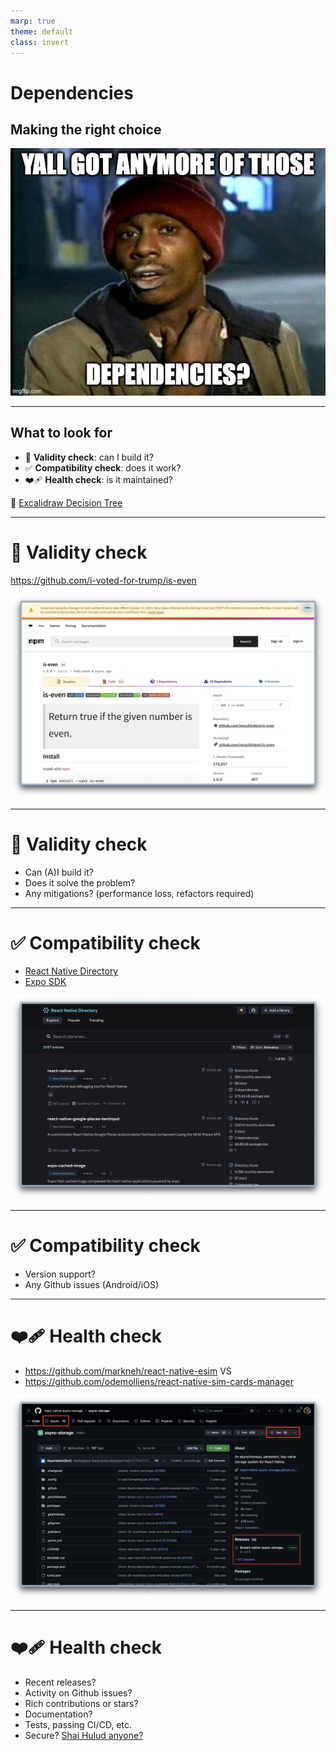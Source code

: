 ```yaml
---
marp: true
theme: default
class: invert
---
```


# Dependencies
## Making the right choice

![bg right fit](../assets/dependencies.png)

---

## What to look for

- 🔨 **Validity check**: can I build it?
- ✅ **Compatibility check**: does it work?
- ❤️‍🩹 **Health check**: is it maintained?

🌲 [Excalidraw Decision Tree](https://link.excalidraw.com/readonly/B3qFAd2vdrdWVlKcQFHj?darkMode=true)

---

# 🔨 Validity check
https://github.com/i-voted-for-trump/is-even

![](../assets/is-even.png)

---

# 🔨 Validity check

- Can (A)I build it?
- Does it solve the problem?
- Any mitigations? (performance loss, refactors required)

---

# ✅ Compatibility check

- [React Native Directory](https://reactnative.directory/)
- [Expo SDK](https://docs.expo.dev/versions/latest/sdk/)

![bg right fit](../assets/react-native-directory.png)

---
# ✅ Compatibility check

- Version support?
- Any Github issues (Android/iOS)

---

# ❤️‍🩹 Health check

- https://github.com/markneh/react-native-esim
VS
- https://github.com/odemolliens/react-native-sim-cards-manager

![bg right fit](../assets/health-check.png)

---

# ❤️‍🩹 Health check

- Recent releases?
- Activity on Github issues?
- Rich contributions or stars?
- Documentation?
- Tests, passing CI/CD, etc.
- Secure? [Shai Hulud anyone?](https://www.stepsecurity.io/blog/ctrl-tinycolor-and-40-npm-packages-compromised)
